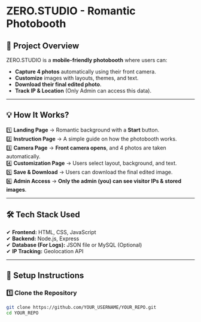 # ZERO.STUDIO - Romantic Photobooth  

## 📌 Project Overview  
ZERO.STUDIO is a **mobile-friendly photobooth** where users can:  
- **Capture 4 photos** automatically using their front camera.  
- **Customize** images with layouts, themes, and text.  
- **Download their final edited photo**.  
- **Track IP & Location** (Only Admin can access this data).  

---

## 💡 How It Works?  
1️⃣ **Landing Page** → Romantic background with a **Start** button.  
2️⃣ **Instruction Page** → A simple guide on how the photobooth works.  
3️⃣ **Camera Page** → **Front camera opens**, and 4 photos are taken automatically.  
4️⃣ **Customization Page** → Users select layout, background, and text.  
5️⃣ **Save & Download** → Users can download the final edited image.  
6️⃣ **Admin Access** → **Only the admin (you) can see visitor IPs & stored images**.  

---

## 🛠️ Tech Stack Used  
✔ **Frontend:** HTML, CSS, JavaScript  
✔ **Backend:** Node.js, Express  
✔ **Database (For Logs):** JSON file or MySQL (Optional)  
✔ **IP Tracking:** Geolocation API  

---

## 🔧 Setup Instructions  
### **1️⃣ Clone the Repository**  
```bash
git clone https://github.com/YOUR_USERNAME/YOUR_REPO.git
cd YOUR_REPO

